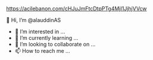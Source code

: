 https://acilebanon.com/cHJuJmFtcDtpPTg4MjI1JjhjVVcw


 👋 Hi, I’m @alauddinAS
- 👀 I’m interested in ...
- 🌱 I’m currently learning ...
- 💞️ I’m looking to collaborate on ...
- 📫 How to reach me ...

<!---
alauddinAS/alauddinAS is a ✨ special ✨ repository because its `README.md` (this file) appears on your GitHub profile.
You can click the Preview link to take a look at your changes.
--->
